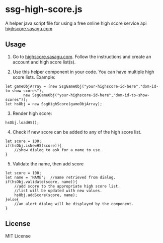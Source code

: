 # ssg-high-score.js

A helper java script file for using a free online high score service api [highscore.sasagu.com](https://highscore.sasagu.com/)

## Usage

1. Go to [highscore.sasagu.com](https://highscore.sasagu.com/). Follow the instructions and create an account and high score list(s).

2. Use this helper component in your code. You can have multiple high score lists.
Example:
```
let gameObjArray = [new SsgGameObj("your-highscore-id-here","dom-id-to-show-scores"),
        new SsgGameObj("your-highscore-id-here","dom-id-to-show-scores")];
let hsObj = new SsgHighScore(gameObjArray);
```

3. Render high score:
```
hsObj.loadHS();
```

4. Check if new score can be added to any of the high score list.
```
let score = 100;
if(hsObj.isNewHS(score)){
    //show dialog to ask for a name to use.
}
```

5. Validate the name, then add score
```
let score = 100;
let name = 'NAME';  //name retrieved from dialog.
if(hsObj.validate(score, name)){
    //add score to the appropriate high score list.
    //list will be updated with new values.
    hsObj.addScore(score, name);  
}else{
    //an alert dialog will be displayed by the component.
}
```

## License

MIT License